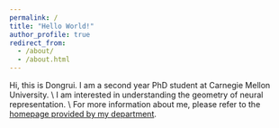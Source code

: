 ```yaml
---
permalink: /
title: "Hello World!"
author_profile: true
redirect_from: 
  - /about/
  - /about.html
---
```

Hi, this is Dongrui. I am a second year PhD student at Carnegie Mellon University. \\
I am interested in understanding the geometry of neural representation. \\
For more information about me, please refer to the [homepage provided by my department](https://www.cmu.edu/ni/people/students/pnc/dongruid.html).
